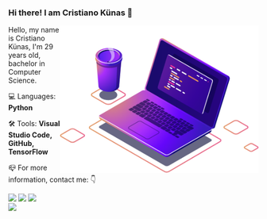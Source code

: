 ### Hi there! I am Cristiano Künas 👋

<img src="https://raw.githubusercontent.com/cristianokunas/cristianokunas/main/computer-illustration.png" min-width="400px" max-width="400px" width="400px" align="right" alt="Computador iuriCode">

<p align="left"> 
  Hello, my name is Cristiano Künas, I'm 29 years old, bachelor in Computer Science.<br>
  
</p>

<p align="left">
  💻 Languages: <strong>Python</strong>
</p>

<p align="left">
  🛠 Tools: <strong>Visual Studio Code, GitHub, TensorFlow</strong>
</p>

<p align="left">
  📪 For more information, contact me: 👇
</p>

<p align="left">

  <a href="https://api.whatsapp.com/send?phone=55559844575365&text=Ol%c3%a1%2c+estou+entrando+em+contado+porque+gostei+do+seu+trabalho!" alt="WhatsApp">
  <img src="https://img.shields.io/badge/WhatsApp-25D366?style=for-the-badge&logo=whatsapp&logoColor=white"/></a>

  <a href="https://www.facebook.com/cristianokunas/" alt="Facebook">
  <img src="https://img.shields.io/badge/Facebook-1877F2?style=for-the-badge&logo=facebook&logoColor=white"/></a>

  <a href="https://www.instagram.com/cristianokunas/" alt="Instagram">
  <img src="https://img.shields.io/badge/Instagram-E4405F?style=for-the-badge&logo=instagram&logoColor=white"/></a>
  
   <!--<a href="https://open.spotify.com/user/cristianokunas" alt="Spotify">
  <img src="https://img.shields.io/badge/Spotify-1ED760?&style=for-the-badge&logo=spotify&logoColor=white"/></a>-->
  
  <br>
  <a href="#" alt="NVIDIA">
  <img src="https://img.shields.io/badge/NVIDIA-GTX%20RTx2060-76B900?style=for-the-badge&logo=nvidia&logoColor=white"/></a>
  
</p>  


<!--
**cristianokunas/cristianokunas** is a ✨ _special_ ✨ repository because its `README.md` (this file) appears on your GitHub profile.

Here are some ideas to get you started:

- 🔭 I’m currently working on ...
- 🌱 I’m currently learning ...
- 👯 I’m looking to collaborate on ...
- 🤔 I’m looking for help with ...
- 💬 Ask me about ...
- 📫 How to reach me: ...
- 😄 Pronouns: ...
- ⚡ Fun fact: ...
-->
